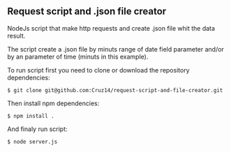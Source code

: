 ## Request script and .json file creator

NodeJs script that make http requests and create .json file whit the data result. 

The script create a .json file by minuts range of date field parameter and/or by an parameter of time (minuts in this example).

To run script first you need to clone or download the repository dependencies:

```
$ git clone git@github.com:Cruz14/request-script-and-file-creator.git 
```

Then install npm dependencies:

```
$ npm install .
```

And finaly run script:

```
$ node server.js
```